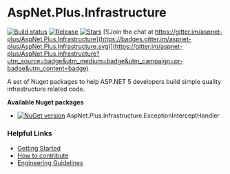 # AspNet.Plus.Infrastructure

[![Build status](https://ci.appveyor.com/api/projects/status/epfbjp9pbsh7gaa7?svg=true)](https://ci.appveyor.com/project/codematrix/aspnet-plus-infrastructure) 
[![Release](https://img.shields.io/github/release/aspnet-plus/AspNet.Plus.Infrastructure.svg)](https://github.com/aspnet-plus/AspNet.Plus.Infrastructure/releases/latest)
[![Stars](https://img.shields.io/github/stars/aspnet-plus/AspNet.Plus.Infrastructure.svg)](https://github.com/aspnet-plus/AspNet.Plus.Infrastructure/stargazers)
[![Join the chat at https://gitter.im/aspnet-plus/AspNet.Plus.Infrastructure](https://badges.gitter.im/aspnet-plus/AspNet.Plus.Infrastructure.svg)](https://gitter.im/aspnet-plus/AspNet.Plus.Infrastructure?utm_source=badge&utm_medium=badge&utm_campaign=pr-badge&utm_content=badge)

A set of Nuget packages to help ASP.NET 5 developers build simple quality infrastructure related code.

**Available Nuget packages**

* [![NuGet version](http://img.shields.io/nuget/v/AspNet.Plus.Infrastructure.ExceptionInterceptHandler.svg?style=flat)](http://www.nuget.org/packages/AspNet.Plus.Infrastructure.ExceptionInterceptHandler/)  AspNet.Plus.Infrastructure.ExceptionInterceptHandler


### Helpful Links

* [Getting Started](https://github.com/aspnet-plus/Home/blob/master/README.md)
* [How to contribute](https://github.com/aspnet-plus/Home/blob/master/CONTRIBUTING.md)
* [Engineering Guidelines](https://github.com/aspnet-plus/Home/wiki/Engineering-guidelines)
 
